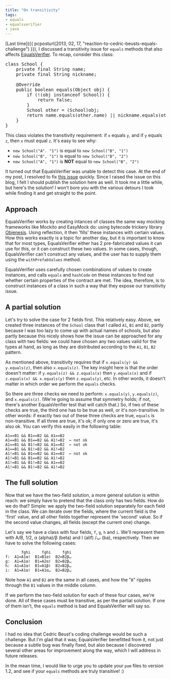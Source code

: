 ```yaml
---
title: "On transitivity"
tags:
- equals
- equalsverifier
- java
---
```

[Last time]({{ pcposturl(2013, 02, 17, "reaction-to-cedric-beusts-equals-challenge") }}), I discussed a transitivity issue for `equals` methods that also affects [EqualsVerifier](http://www.jqno.nl/equalsverifier). To recap, consider this class:

<pre class="prettyprint">
class School {
    private final String name;
    private final String nickname;

    @Override
    public boolean equals(Object obj) {
        if (!(obj instanceof School)) {
            return false;
        }
        School other = (School)obj;
        return name.equals(other.name) || nickname.equals(other.nickname);
    }
}
</pre>

This class violates the transitivity requirement: if `x` equals `y`, and if `y` equals `z`, then `x` must equal `z`. It's easy to see why:

* `new School("A". "1")` is equal to `new School("B", "1")`
* `new School("B", "1")` is equal to `new School("B", "2")`
* `new School("A", "1")` is **NOT** equal to `new School("B", "2")`

It turned out that EqualsVerifier was unable to detect this case. At the end of my post, I resolved to fix [this issue](https://code.google.com/p/equalsverifier/issues/detail?id=75) quickly. Since I raised the issue on this blog, I felt I should publish the solution here as well. It took me a little while, but here's the solution! I won't bore you with the various detours I took while finding it and get straight to the point.

Approach
----
EqualsVerifier works by creating intances of classes the same way mocking frameworks like Mockito and EasyMock do: using bytecode trickery library [Objenesis](http://objenesis.googlecode.com/svn/docs/index.html). Using reflection, it then 'fills' these instances with certain values. How this works exactly is a topic for another day, but it is important to know that for most types, EqualsVerifier either has 2 pre-fabricated values it can use for this, or it can construct these two values. In some cases, though, EqualsVerifier can't construct any values, and the user has to supply them using the `withPrefabValues` method.

EqualsVerifier uses carefully chosen combinations of values to create instances, and calls `equals` and `hashCode` on these instances to find out whether certain properties of the contract are met. The idea, therefore, is to construct instances of a class in such a way that they expose our transitivity issue.

A partial solution
----
Let's try to solve the case for 2 fields first. This relatively easy. Above, we created three instances of the `School` class that I called `A1`, `B1` and `B2`, partly because I was too lazy to come up with actual names of schools, but also partly because this nicely shows how the issue can be approached for any class with two fields: we could have chosen any two values valid for the types at hand, as long as they are distributed according to the `A1`, `B1`, `B2` pattern.

As mentioned above, transitivity requires that if `x.equals(y) && y.equals(z)`, then also `x.equals(z)`. The key insight here is that the order doesn't matter: if `y.equals(z) && z.equals(x)` then `y.equals(x)` and if `z.equals(x) && x.equals(y)` then `z.equals(y)`, etc. In other words, it doesn't matter in which order we perform the `equals` checks.

So there are three checks we need to perform: `x.equals(y)`, `y.equals(z)`, and `x.equals(z)`. (We're going to assume that symmetry holds; if not, there's another EqualsVerifier test that will catch that.) So, if two of these checks are true, the third one has to be true as well, or it's non-transitive. In other words: if exactly two out of these three checks are true, `equals` is non-transitive. If all three are true, it's ok; if only one or zero are true, it's also ok. You can verify this easily in the following table:

    A1==B1 && B1==B2 && A1==B2
    A1==B1 && B1==B2 && A1!=B2  ← not ok
    A1==B1 && B1!=B2 && A1==B2  ← not ok
    A1==B1 && B1!=B2 && A1!=B2
    A1!=B1 && B1==B2 && A1==B2  ← not ok
    A1!=B1 && B1==B2 && A1!=B2
    A1!=B1 && B1!=B2 && A1==B2
    A1!=B1 && B1!=B2 && A1!=B2

The full solution
----
Now that we have the two-field solution, a more general solution is within reach: we simply have to pretend that the class only has two fields. How do we do that? Simple: we apply the two-field solution separately for each field in the class. We can iterate over the fields, where the current field is the 'first' value, and all other fields together represent the 'second' value. So if the second value changes, all fields (except the current one) change.

Let's say we have a class with four fields, `f`, `g`, `h` and `i`. We'll represent them with A/B, 1/2, α (alpha)/β (beta) and ا (alif) /ب (ba), respectively. Then we have to solve the following cases:

           fghi     fghi     fghi
    f:  A1=A1αا  B1=B1αا  B2=B2βب
    g:  A1=A1αا  B1=A2αا  B2=B2βب
    h:  A1=A1αا  B1=A1βا  B2=B2βب
    i:  A1=A1αا  B1=A1αب  B2=B2βب

Note how `A1` and `B2` are the same in all cases, and how the "`B`" ripples through the `B1` values in the middle column.

If we perform the two-field solution for each of these four cases, we're done. All of these cases must be transitive, as per the partial solution. If one of them isn't, the `equals` method is bad and EqualsVerifier will say so.

Conclusion
----
I had no idea that Cedric Beust's coding challenge would be such a challenge. But I'm glad that it was; EqualsVerifier benefitted from it, not just because a subtle bug was finally fixed, but also because I discovered several other areas for improvement along the way, which I will address in future releases.

In the mean time, I would like to urge you to update your `pom` files to version 1.2, and see if your `equals` methods are truly transitive! :)
